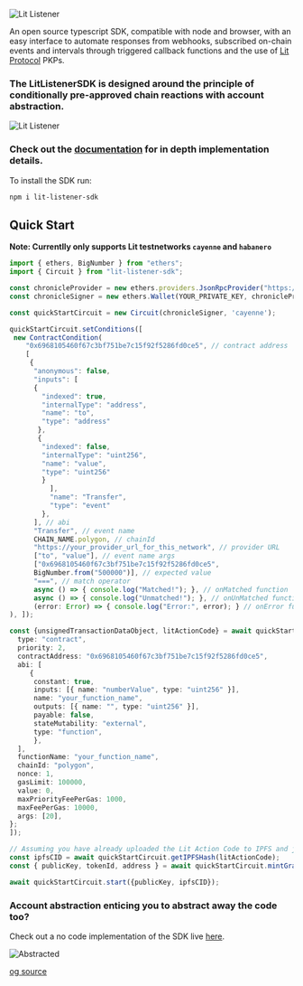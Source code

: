 ![Lit Listener](https://chromadin.infura-ipfs.io/ipfs/QmVt1J27ZQHYRTFFggEFnMx4WXqk6mWwiNE9V4dcztPMk6)

An open source typescript SDK, compatible with node and browser, with an easy interface to automate responses from webhooks, subscribed on-chain events and intervals through triggered callback functions and the use of [Lit Protocol](https://litprotocol.com) PKPs.

### The **LitListenerSDK** is designed around the principle of conditionally pre-approved chain reactions with account abstraction.

![Lit Listener](https://chromadin.infura-ipfs.io/ipfs/Qmdmr63FxiEm4AAxv6kmPK5PvEPMNNxS2KLzkCQdcbkFHr)

### Check out the [documentation](https://docs.irrevocable.dev) for in depth implementation details.

To install the SDK run:

```bash
npm i lit-listener-sdk
```

## Quick Start

**Note: Currentlly only supports Lit testnetworks `cayenne` and `habanero`**

```typescript
import { ethers, BigNumber } from "ethers";
import { Circuit } from "lit-listener-sdk";

const chronicleProvider = new ethers.providers.JsonRpcProvider("https://chain-rpc.litprotocol.com/http", 175177);
const chronicleSigner = new ethers.Wallet(YOUR_PRIVATE_KEY, chronicleProvider);

const quickStartCircuit = new Circuit(chronicleSigner, 'cayenne');

quickStartCircuit.setConditions([
 new ContractCondition(
    "0x6968105460f67c3bf751be7c15f92f5286fd0ce5", // contract address
    [
     {
      "anonymous": false,
      "inputs": [
      {
        "indexed": true,
        "internalType": "address",
        "name": "to",
        "type": "address"
       },
       {
        "indexed": false,
        "internalType": "uint256",
        "name": "value",
        "type": "uint256"
        }
          ],
          "name": "Transfer",
          "type": "event"
        },
      ], // abi
      "Transfer", // event name
      CHAIN_NAME.polygon, // chainId
      "https://your_provider_url_for_this_network", // provider URL
      ["to", "value"], // event name args
      ["0x6968105460f67c3bf751be7c15f92f5286fd0ce5",
      BigNumber.from("500000")], // expected value
      "===", // match operator
      async () => { console.log("Matched!"); }, // onMatched function
      async () => { console.log("Unmatched!"); }, // onUnMatched function
      (error: Error) => { console.log("Error:", error); } // onError function,
), ]);

const {unsignedTransactionDataObject, litActionCode} = await quickStartCircuit.setActions([{
  type: "contract",
  priority: 2,
  contractAddress: "0x6968105460f67c3bf751be7c15f92f5286fd0ce5",
  abi: [
     {
      constant: true,
      inputs: [{ name: "numberValue", type: "uint256" }],
      name: "your_function_name",
      outputs: [{ name: "", type: "uint256" }],
      payable: false,
      stateMutability: "external",
      type: "function",
      },
  ],
  functionName: "your_function_name",
  chainId: "polygon",
  nonce: 1,
  gasLimit: 100000,
  value: 0,
  maxPriorityFeePerGas: 1000,
  maxFeePerGas: 10000,
  args: [20],
};
]);

// Assuming you have already uploaded the Lit Action Code to IPFS and just need to retrive the hash
const ipfsCID = await quickStartCircuit.getIPFSHash(litActionCode);
const { publicKey, tokenId, address } = await quickStartCircuit.mintGrantBurnPKP(ipfsCID);

await quickStartCircuit.start({publicKey, ipfsCID});
```

### Account abstraction enticing you to abstract away the code too?

Check out a no code implementation of the SDK live [here](https://listener.irrevocable.dev).

![Abstracted](https://chromadin.infura-ipfs.io/ipfs/QmfMuhWVsCvRs6fAgWuL3yS7mNhqeasNLFQEr8cEbRfA9n)


[og source](https://github.com/Tyrrrz/DiscordChatExporter)
